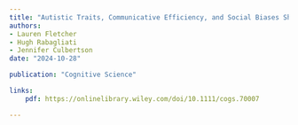```yaml
---
title: "Autistic Traits, Communicative Efficiency, and Social Biases Shape Language Learning in Autistic and Allistic Learners"
authors:
- Lauren Fletcher
- Hugh Rabagliati
- Jennifer Culbertson
date: "2024-10-28"

publication: "Cognitive Science"

links:
    pdf: https://onlinelibrary.wiley.com/doi/10.1111/cogs.70007

---
```

